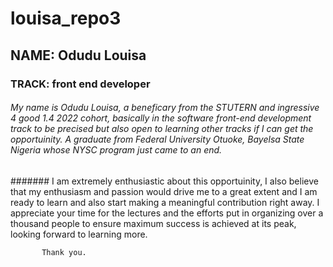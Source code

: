 # louisa_repo3
## NAME: Odudu Louisa
### TRACK: front end developer


###### My name is Odudu Louisa, a beneficary from the STUTERN and ingressive 4 good 1.4 2022 cohort, basically in the software front-end development track to be precised but also open to learning other tracks if I can get the opportuinity. A graduate from Federal University Otuoke, Bayelsa State Nigeria whose NYSC program just came to an end.
####### I am extremely enthusiastic about this opportuinity, I also believe that my enthusiasm and passion would drive me to a great extent and I am ready to learn and also start making a meaningful contribution right away. I appreciate your time for the lectures and the efforts put in organizing over a thousand people to ensure maximum success is achieved at its peak, looking forward to learning more.<br/>
           
           Thank you.
